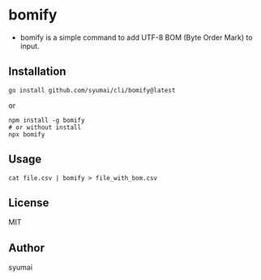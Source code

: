 # bomify

* bomify is a simple command to add UTF-8 BOM (Byte Order Mark) to input.

## Installation

```
go install github.com/syumai/cli/bomify@latest
```

or

```
npm install -g bomify
# or without install
npx bomify
```

## Usage

```
cat file.csv | bomify > file_with_bom.csv
```

## License

MIT

## Author

syumai
